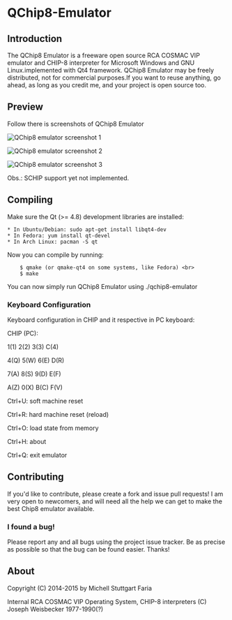 QChip8-Emulator
===============

## Introduction
The QChip8 Emulator is a freeware open source RCA COSMAC VIP emulator and CHIP-8 interpreter for 
Microsoft Windows and GNU Linux.implemented with Qt4 framework. QChip8 Emulator may be freely distributed, 
not for commercial purposes.If you want to reuse anything, go ahead, as long as you credit me, and your project is open source too.

## Preview

Follow there is screenshots of QChip8 Emulator

![QChip8 emulator screenshot 1](http://4.bp.blogspot.com/-_cO_rqTqxFA/U6o5W1gamDI/AAAAAAAACMw/QIw-G_EebTs/s1600/ExemploGeometric23.png)

![QChip8 emulator screenshot 2](http://4.bp.blogspot.com/-PLAfy60JC8w/U6o5W-v5ZPI/AAAAAAAACM0/JqBT_4bFnQU/s1600/ExemploGeometric25.png)

![QChip8 emulator screenshot 3](http://3.bp.blogspot.com/-elzc9rgnHoQ/U6o5W0qUHVI/AAAAAAAACNA/AGMD9lpNRQ0/s1600/ExemploGeometric24.png)

Obs.: SCHIP support yet not implemented.

## Compiling
Make sure the Qt (>= 4.8) development libraries are installed:
```
* In Ubuntu/Debian: sudo apt-get install libqt4-dev
* In Fedora: yum install qt-devel
* In Arch Linux: pacman -S qt
```

Now you can compile by running:
```
	$ qmake (or qmake-qt4 on some systems, like Fedora) <br>
	$ make
```
You can now simply run QChip8 Emulator using ./qchip8-emulator

### Keyboard Configuration
Keyboard configuration in CHIP and it respective in PC keyboard:

CHIP (PC):

1(1) 2(2) 3(3) C(4)

4(Q) 5(W) 6(E) D(R)

7(A) 8(S) 9(D) E(F)

A(Z) 0(X) B(C) F(V)


Ctrl+U: soft machine reset

Ctrl+R: hard machine reset (reload)

Ctrl+O: load state from memory

Ctrl+H: about

Ctrl+Q: exit emulator

## Contributing
If you'd like to contribute, please create a fork and issue pull requests! I am
very open to newcomers, and will need all the help we can get to make the best
Chip8 emulator available.

### I found a bug!
Please report any and all bugs using the project issue
tracker. Be as precise as possible so that the bug can be found easier. Thanks!

## About
Copyright (C) 2014-2015 by Michell Stuttgart Faria

Internal RCA COSMAC VIP Operating System, CHIP-8 interpreters (C) Joseph Weisbecker 1977-1990(?)

